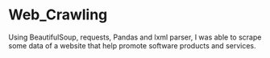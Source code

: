 # Web_Crawling
Using BeautifulSoup, requests, Pandas and lxml parser, I was able to scrape some data of a website that help promote software products and services.
